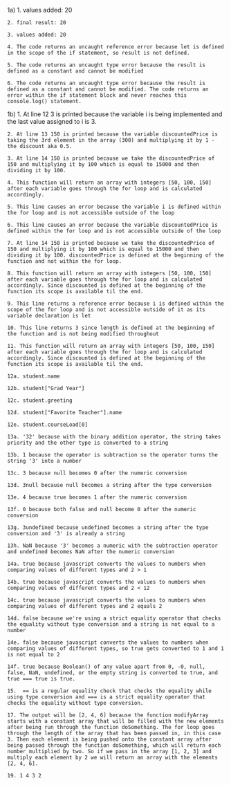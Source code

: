 1a)
    1. values added: 20

    2. final result: 20
    
    3. values added: 20
    
    4. The code returns an uncaught reference error because let is defined in the scope of the if statement, so result is not defined.
    
    5. The code returns an uncaught type error because the result is defined as a constant and cannot be modified
    
    6. The code returns an uncaught type error because the result is defined as a constant and cannot be modified. The code returns an error within the if statement block and never reaches this console.log() statement.

1b)
    1. At line 12 3 is printed because the variable i is being implemented and the last value assigned to i is 3.
    
    2. At line 13 150 is printed because the variable discountedPrice is taking the 3rd element in the array (300) and multiplying it by 1 - the discount aka 0.5. 
    
    3. At line 14 150 is printed because we take the discountedPrice of 150 and multiplying it by 100 which is equal to 15000 and then dividing it by 100.
    
    4. This function will return an array with integers [50, 100, 150] after each variable goes through the for loop and is calculated accordingly.
    
    5. This line causes an error because the variable i is defined within the for loop and is not accessible outside of the loop
    
    6. This line causes an error because the variable discountedPrice is defined within the for loop and is not accessible outside of the loop
    
    7. At line 14 150 is printed because we take the discountedPrice of 150 and multiplying it by 100 which is equal to 15000 and then dividing it by 100. discountedPrice is defined at the beginning of the function and not within the for loop.
    
    8. This function will return an array with integers [50, 100, 150] after each variable goes through the for loop and is calculated accordingly. Since discounted is defined at the beginning of the function its scope is available til the end.
    
    9. This line returns a reference error because i is defined within the scope of the for loop and is not accessible outside of it as its variable declaration is let
    
    10. This line returns 3 since length is defined at the beginning of the function and is not being modified throughout
    
    11. This function will return an array with integers [50, 100, 150] after each variable goes through the for loop and is calculated accordingly. Since discounted is defined at the beginning of the function its scope is available til the end.
    
    12a. student.name
    
    12b. student["Grad Year"]
    
    12c. student.greeting
    
    12d. student["Favorite Teacher"].name
    
    12e. student.courseLoad[0]
    
    13a. '32' because with the binary addition operator, the string takes priority and the other type is converted to a string
    
    13b. 1 because the operator is subtraction so the operator turns the string '3' into a number
    
    13c. 3 because null becomes 0 after the numeric conversion
    
    13d. 3null because null becomes a string after the type conversion
    
    13e. 4 because true becomes 1 after the numeric conversion
    
    13f. 0 because both false and null become 0 after the numeric conversion
    
    13g. 3undefined because undefined becomes a string after the type conversion and '3' is already a string
    
    13h. NaN because '3' becomes a numeric with the subtraction operator and undefined becomes NaN after the numeric conversion
    
    14a. true because javascript converts the values to numbers when comparing values of different types and 2 > 1
    
    14b. true because javascript converts the values to numbers when comparing values of different types and 2 < 12
    
    14c. true because javascript converts the values to numbers when comparing values of different types and 2 equals 2
    
    14d. false because we're using a strict equality operator that checks the equality without type conversion and a string is not equal to a number
    
    14e. false because javascript converts the values to numbers when comparing values of different types, so true gets converted to 1 and 1 is not equal to 2
    
    14f. true because Boolean() of any value apart from 0, -0, null, false, NaN, undefined, or the empty string is converted to true, and true === true is true.
    
    15.  == is a regular equality check that checks the equality while using type conversion and === is a strict equality operator that checks the equality without type conversion.
    
    17. The output will be [2, 4, 6] because the function modifyArray starts with a constant array that will be filled with the new elements after being run through the function doSomething. The for loop goes through the length of the array that has been passed in, in this case 3. Then each element is being pushed onto the constant array after being passed through the function doSomething, which will return each number multiplied by two. So if we pass in the array [1, 2, 3] and multiply each element by 2 we will return an array with the elements [2, 4, 6].
    
    19. 1 4 3 2 